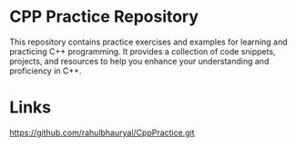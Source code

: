 # CPP Practice Repository

This repository contains practice exercises and examples for learning and practicing C++ programming. It provides a collection of code snippets, projects, and resources to help you enhance your understanding and proficiency in C++.



# Links
https://github.com/rahulbhauryal/CppPractice.git




